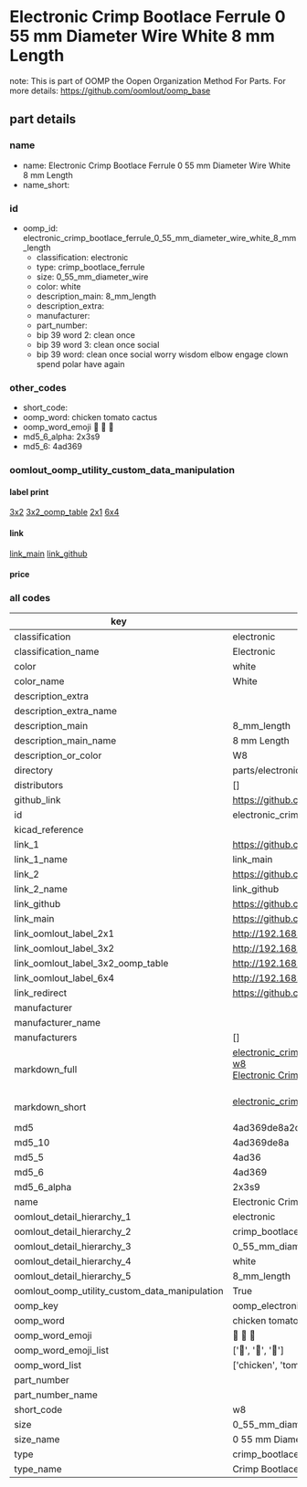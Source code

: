# Electronic Crimp Bootlace Ferrule 0 55 mm Diameter Wire White 8 mm Length  

note: This is part of OOMP the Oopen Organization Method For Parts. For more details: https://github.com/oomlout/oomp_base

##  part details
  







### name
* name: Electronic Crimp Bootlace Ferrule 0 55 mm Diameter Wire White 8 mm Length
* name_short: 
### id
* oomp_id: electronic_crimp_bootlace_ferrule_0_55_mm_diameter_wire_white_8_mm_length
  * classification: electronic
  * type: crimp_bootlace_ferrule
  * size: 0_55_mm_diameter_wire
  * color: white
  * description_main: 8_mm_length
  * description_extra: 
  * manufacturer: 
  * part_number: 
  * bip 39 word 2: clean once
  * bip 39 word 3: clean once social
  * bip 39 word: clean once social worry wisdom elbow engage clown spend polar have again

### other_codes
* short_code: 
* oomp_word: chicken tomato cactus
* oomp_word_emoji :chicken: :tomato: :cactus:
* md5_6_alpha: 2x3s9
* md5_6: 4ad369






### oomlout_oomp_utility_custom_data_manipulation
#### label print
[3x2](http://192.168.1.245:1112/?label=oomp%202x3s9)
[3x2_oomp_table](http://192.168.1.108:1112/?label=oomp%202x3s9)
[2x1](http://192.168.1.242:1112/?label=oomp%202x3s9)
[6x4](http://192.168.1.55:1112/?label=oomp%202x3s9)    

#### link

[link_main](https://github.com/oomlout/oomlout_oomp_version_1_messy/tree/main/parts/electronic_crimp_bootlace_ferrule_0_55_mm_diameter_wire_white_8_mm_length) [link_github](https://github.com/oomlout/oomlout_oomp_version_1_messy/tree/main/parts/electronic_crimp_bootlace_ferrule_0_55_mm_diameter_wire_white_8_mm_length)                             

#### price







### all codes 
| key | value |  
| --- | --- |  
| classification | electronic |  
| classification_name | Electronic |  
| color | white |  
| color_name | White |  
| description_extra |  |  
| description_extra_name |  |  
| description_main | 8_mm_length |  
| description_main_name | 8 mm Length |  
| description_or_color | W8 |  
| directory | parts/electronic_crimp_bootlace_ferrule_0_55_mm_diameter_wire_white_8_mm_length |  
| distributors | [] |  
| github_link | https://github.com/oomlout/oomlout_oomp_part_src/tree/main/parts/electronic_crimp_bootlace_ferrule_0_55_mm_diameter_wire_white_8_mm_length |  
| id | electronic_crimp_bootlace_ferrule_0_55_mm_diameter_wire_white_8_mm_length |  
| kicad_reference |  |  
| link_1 | https://github.com/oomlout/oomlout_oomp_version_1_messy/tree/main/parts/electronic_crimp_bootlace_ferrule_0_55_mm_diameter_wire_white_8_mm_length |  
| link_1_name | link_main |  
| link_2 | https://github.com/oomlout/oomlout_oomp_version_1_messy/tree/main/parts/electronic_crimp_bootlace_ferrule_0_55_mm_diameter_wire_white_8_mm_length |  
| link_2_name | link_github |  
| link_github | https://github.com/oomlout/oomlout_oomp_version_1_messy/tree/main/parts/electronic_crimp_bootlace_ferrule_0_55_mm_diameter_wire_white_8_mm_length |  
| link_main | https://github.com/oomlout/oomlout_oomp_version_1_messy/tree/main/parts/electronic_crimp_bootlace_ferrule_0_55_mm_diameter_wire_white_8_mm_length |  
| link_oomlout_label_2x1 | http://192.168.1.242:1112/?label=oomp%202x3s9 |  
| link_oomlout_label_3x2 | http://192.168.1.245:1112/?label=oomp%202x3s9 |  
| link_oomlout_label_3x2_oomp_table | http://192.168.1.108:1112/?label=oomp%202x3s9 |  
| link_oomlout_label_6x4 | http://192.168.1.55:1112/?label=oomp%202x3s9 |  
| link_redirect | https://github.com/oomlout/oomlout_oomp_version_1_messy/tree/main/parts/electronic_crimp_bootlace_ferrule_0_55_mm_diameter_wire_white_8_mm_length |  
| manufacturer |  |  
| manufacturer_name |  |  
| manufacturers | [] |  
| markdown_full | [electronic_crimp_bootlace_ferrule_0_55_mm_diameter_wire_white_8_mm_length](none)<br>[w8](none)<br>[Electronic Crimp Bootlace Ferrule 0 55 Mm Diameter Wire White 8 Mm Length](none)<br><br> |  
| markdown_short | [electronic_crimp_bootlace_ferrule_0_55_mm_diameter_wire_white_8_mm_length](none)<br><br> |  
| md5 | 4ad369de8a2c09491cfe2fdd9be6a152 |  
| md5_10 | 4ad369de8a |  
| md5_5 | 4ad36 |  
| md5_6 | 4ad369 |  
| md5_6_alpha | 2x3s9 |  
| name | Electronic Crimp Bootlace Ferrule 0 55 mm Diameter Wire White 8 mm Length |  
| oomlout_detail_hierarchy_1 | electronic |  
| oomlout_detail_hierarchy_2 | crimp_bootlace_ferrule |  
| oomlout_detail_hierarchy_3 | 0_55_mm_diameter_wire |  
| oomlout_detail_hierarchy_4 | white |  
| oomlout_detail_hierarchy_5 | 8_mm_length |  
| oomlout_oomp_utility_custom_data_manipulation | True |  
| oomp_key | oomp_electronic_crimp_bootlace_ferrule_0_55_mm_diameter_wire_white_8_mm_length |  
| oomp_word | chicken tomato cactus |  
| oomp_word_emoji | :chicken: :tomato: :cactus: |  
| oomp_word_emoji_list | [':chicken:', ':tomato:', ':cactus:'] |  
| oomp_word_list | ['chicken', 'tomato', 'cactus'] |  
| part_number |  |  
| part_number_name |  |  
| short_code | w8 |  
| size | 0_55_mm_diameter_wire |  
| size_name | 0 55 mm Diameter Wire |  
| type | crimp_bootlace_ferrule |  
| type_name | Crimp Bootlace Ferrule |  
